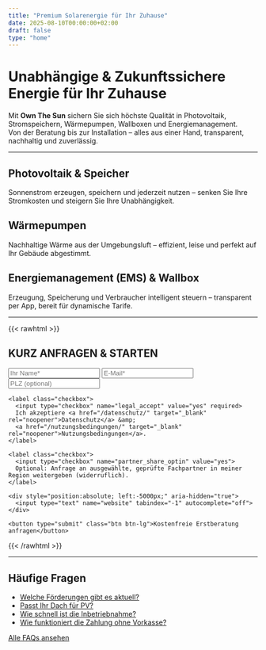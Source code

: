 ```yaml
---
title: "Premium Solarenergie für Ihr Zuhause"
date: 2025-08-10T00:00:00+02:00
draft: false
type: "home"
---
```


# Unabhängige & Zukunftssichere Energie für Ihr Zuhause

Mit **Own The Sun** sichern Sie sich höchste Qualität in Photovoltaik, Stromspeichern, Wärmepumpen, Wallboxen und Energiemanagement.  
Von der Beratung bis zur Installation – alles aus einer Hand, transparent, nachhaltig und zuverlässig.

---

## Photovoltaik & Speicher
Sonnenstrom erzeugen, speichern und jederzeit nutzen – senken Sie Ihre Stromkosten und steigern Sie Ihre Unabhängigkeit.

## Wärmepumpen
Nachhaltige Wärme aus der Umgebungsluft – effizient, leise und perfekt auf Ihr Gebäude abgestimmt.

## Energiemanagement (EMS) & Wallbox
Erzeugung, Speicherung und Verbraucher intelligent steuern – transparent per App, bereit für dynamische Tarife.

---

{{< rawhtml >}}
<section class="lead-form">
  <h2>KURZ ANFRAGEN &amp; STARTEN</h2>
  
  <form action="/anfrage" method="post">
    <input type="text" name="name" placeholder="Ihr Name*" required>
    <input type="email" name="email" placeholder="E-Mail*" required>
    <input type="text" name="plz" placeholder="PLZ (optional)">
    
    <label class="checkbox">
      <input type="checkbox" name="legal_accept" value="yes" required>
      Ich akzeptiere <a href="/datenschutz/" target="_blank" rel="noopener">Datenschutz</a> &amp; 
      <a href="/nutzungsbedingungen/" target="_blank" rel="noopener">Nutzungsbedingungen</a>.
    </label>

    <label class="checkbox">
      <input type="checkbox" name="partner_share_optin" value="yes">
      Optional: Anfrage an ausgewählte, geprüfte Fachpartner in meiner Region weitergeben (widerruflich).
    </label>
    
    <div style="position:absolute; left:-5000px;" aria-hidden="true">
      <input type="text" name="website" tabindex="-1" autocomplete="off">
    </div>
    
    <button type="submit" class="btn btn-lg">Kostenfreie Erstberatung anfragen</button>
  </form>
</section>
{{< /rawhtml >}}

---

## Häufige Fragen

- [Welche Förderungen gibt es aktuell?](/faq/foerderungen/)
- [Passt Ihr Dach für PV?](/faq/dach-check/)
- [Wie schnell ist die Inbetriebnahme?](/faq/inbetriebnahme/)
- [Wie funktioniert die Zahlung ohne Vorkasse?](/faq/zahlung/)

[Alle FAQs ansehen](/faq/)
